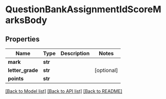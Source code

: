 # QuestionBankAssignmentIdScoreMarksBody

## Properties
Name | Type | Description | Notes
------------ | ------------- | ------------- | -------------
**mark** | **str** |  | 
**letter_grade** | **str** |  | [optional] 
**points** | **str** |  | 

[[Back to Model list]](../README.md#documentation-for-models) [[Back to API list]](../README.md#documentation-for-api-endpoints) [[Back to README]](../README.md)

